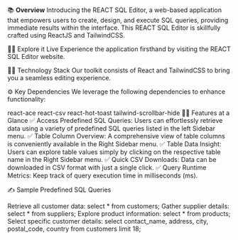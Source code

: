 📚 <B>Overview</B>
Introducing the REACT SQL Editor, a web-based application that empowers users to create, design, and execute SQL queries, providing immediate results within the interface. This REACT SQL Editor is skillfully crafted using ReactJS and TailwindCSS.

👨‍💻 Explore it Live
Experience the application firsthand by visiting the REACT SQL Editor website.

👨‍🔧 Technology Stack
Our toolkit consists of React and TailwindCSS to bring you a seamless editing experience.

⚙️ Key Dependencies
We leverage the following dependencies to enhance functionality:

react-ace
react-csv
react-hot-toast
tailwind-scrollbar-hide
👨‍💻 Features at a Glance
✅ Access Predefined SQL Queries: Users can effortlessly retrieve data using a variety of predefined SQL queries listed in the left Sidebar menu.
✅ Table Column Overview: A comprehensive view of table columns is conveniently available in the Right Sidebar menu.
✅ Table Data Insight: Users can explore table values simply by clicking on the respective table name in the Right Sidebar menu.
✅ Quick CSV Downloads: Data can be downloaded in CSV format with just a single click.
✅ Query Runtime Metrics: Keep track of query execution time in milliseconds (ms).

✍️ Sample Predefined SQL Queries

Retrieve all customer data: select * from customers;
Gather supplier details: select * from suppliers;
Explore product information: select * from products;
Select specific customer details: select contact_name, address, city, postal_code, country from customers limit 18;
